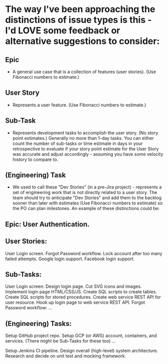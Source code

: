 # The way I've been approaching the distinctions of issue types is this - I'd LOVE some feedback or alternative suggestions to consider:

## Epic
- A general use case that is a collection of features (user stories). (Use Fibonacci numbers to estimate.)
## User Story
- Represents a user feature. (Use Fibonacci numbers to estimate.)
## Sub-Task
- Represents development tasks to accomplish the user story. (No story point estimates.) Generally no more than 1-day tasks. You can either count the number of sub-tasks or time estimate in days in your retrospective to evaluate if your story point estimate for the User Story was accurate and adjust accordingly - assuming you have some velocity history to compare to.
## (Engineering) Task
- We used to call these "Dev Stories" (in a pre-Jira project) - represents a set of engineering work that is not directly related to a user story. The team should try to anticipate "Dev Stories" and add them to the backlog sooner than later with estimates (Use Fibonacci numbers to estimate) so the PO can plan milestones.
An example of these distinctions could be:

## Epic: User Authentication.
## User Stories:
User Login screen.
Forgot Password workflow.
Lock account after too many failed attempts.
Google login support.
Facebook login support.

## Sub-Tasks:
User Login screen:
Design login page.
Cut SVG icons and images.
Implement login page HTML/CSS/JS.
Create SQL scripts to create tables.
Create SQL scripts for stored procedures.
Create web service REST API for user resource.
Hook up login page to web service REST API.
Forgot Password workflow:
...

## (Engineering) Tasks:
Setup GitHub project repo.
Setup GCP (or AWS) account, containers, and services.
(There might be Sub-Tasks for these too)
...

Setup Jenkins CI pipeline.
Design overall (high-level) system architecture.
Research and decide on unit test and mocking framework.
